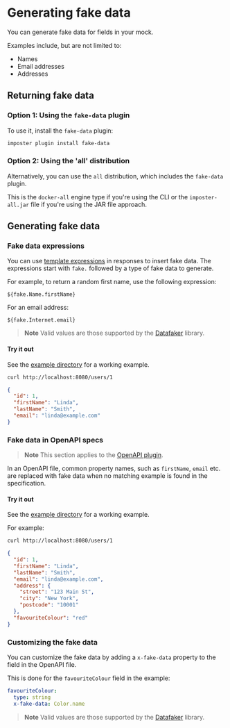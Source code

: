 # Generating fake data

You can generate fake data for fields in your mock.

Examples include, but are not limited to:

* Names
* Email addresses
* Addresses

## Returning fake data

### Option 1: Using the `fake-data` plugin

To use it, install the `fake-data` plugin:

```bash
imposter plugin install fake-data
```

### Option 2: Using the 'all' distribution

Alternatively, you can use the `all` distribution, which includes the `fake-data` plugin.

This is the `docker-all` engine type if you're using the CLI or the `imposter-all.jar` file if you're using the JAR file approach.

## Generating fake data

### Fake data expressions

You can use [template expressions](./templates.md) in responses to insert fake data. The expressions start with `fake.` followed by a type of fake data to generate.

For example, to return a random first name, use the following expression:

    ${fake.Name.firstName}

For an email address:

    ${fake.Internet.email}

> **Note**
> Valid values are those supported by the [Datafaker](https://github.com/datafaker-net/datafaker) library.

#### Try it out

See the [example directory](../examples/rest/fake-data) for a working example.

```bash
curl http://localhost:8080/users/1
```

```json
{
  "id": 1,
  "firstName": "Linda",
  "lastName": "Smith",
  "email": "linda@example.com"
}
```

### Fake data in OpenAPI specs

> **Note**
> This section applies to the [OpenAPI plugin](openapi_plugin.md).

In an OpenAPI file, common property names, such as `firstName`, `email` etc. are replaced with fake data when no matching example is found in the specification.

#### Try it out

See the [example directory](../examples/openapi/fake-data) for a working example.

For example:

```bash
curl http://localhost:8080/users/1
```

```json
{
  "id": 1,
  "firstName": "Linda",
  "lastName": "Smith",
  "email": "linda@example.com",
  "address": {
    "street": "123 Main St",
    "city": "New York",
    "postcode": "10001"
  },
  "favouriteColour": "red"
}
```

### Customizing the fake data

You can customize the fake data by adding a `x-fake-data` property to the field in the OpenAPI file.

This is done for the `favouriteColour` field in the example:

```yaml
favouriteColour:
  type: string
  x-fake-data: Color.name
```

> **Note**
> Valid values are those supported by the [Datafaker](https://github.com/datafaker-net/datafaker) library.
